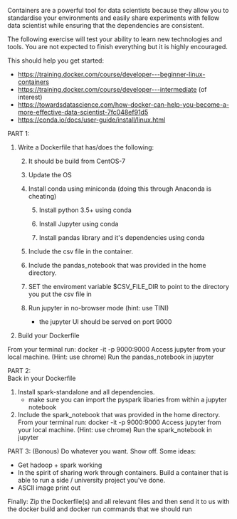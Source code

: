 Containers are a powerful tool for data scientists because they allow you to standardise your environments and easily share experiments with fellow data scientist while ensuring that the dependencies are consistent.

The following exercise will test your ability to learn new technologies and tools. 
You are not expected to finish everything but it is highly encouraged. 

This should help you get started: 
* https://training.docker.com/course/developer---beginner-linux-containers
* https://training.docker.com/course/developer---intermediate (of interest)
* https://towardsdatascience.com/how-docker-can-help-you-become-a-more-effective-data-scientist-7fc048ef91d5
* https://conda.io/docs/user-guide/install/linux.html

PART 1:
1) Write a Dockerfile that has/does the following:
	
	2) It should be build from CentOS-7
	
	3) Update the OS
	
	4) Install conda using miniconda (doing this through Anaconda is cheating)
	
		5) Install python 3.5+ using conda
	
		6) Install Jupyter using conda
	
		7) Install pandas library and it's dependencies using conda
	
	8) Include the csv file in the container.
	
	9) Include the pandas_notebook that was provided in the home directory.
	
	9) SET the enviroment variable $CSV_FILE_DIR to point to the directory you put the csv file in
	
	10) Run jupyter in no-browser mode (hint: use TINI)	
		- the jupyter UI should be served on port 9000

11) Build your Dockerfile	

From your terminal run: docker -it -p 9000:9000 <tag of your image>	
Access jupyter from your local machine. (Hint: use chrome) 
Run the pandas_notebook in jupyter

PART 2:  
Back in your Dockerfile	
1) Install spark-standalone and all dependencies.
	- make sure you can import the pyspark libaries from within a jupyter notebook
2) Include the spark_notebook that was provided in the home directory.
From your terminal run: docker -it -p 9000:9000 <tag of your image>	
Access jupyter from your local machine. (Hint: use chrome) 
Run the spark_notebook in jupyter

PART 3: (Bonous)
Do whatever you want. Show off.
Some ideas:
* Get hadoop + spark working
* In the spirit of sharing work through containers. Build a container that is able to run a side / university project you've done. 
* ASCII image print out


Finally: Zip the Dockerfile(s) and all relevant files and then send it to us with the docker build and docker run commands that we should run
